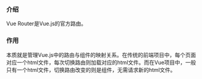 ### 介绍
Vue Router是Vue.js的官方路由。
### 作用
本质就是管理Vue.js中的路由与组件的映射关系。在传统的前端项目中，每个页面对应一个html文件，每次切换路由则加载对应的html文件。而在Vue项目中，一般只有一个html文件，切换路由改变的则是组件，无需请求新的html文件。